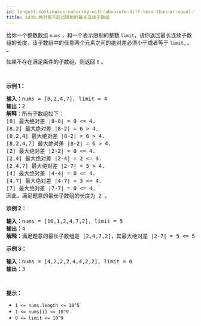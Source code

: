 ```yaml
---
id: longest-continuous-subarray-with-absolute-diff-less-than-or-equal-to-limit
title: 1438.绝对差不超过限制的最长连续子数组
---
```

给你一个整数数组 <code>nums</code> ，和一个表示限制的整数 <code>limit</code>，请你返回最长连续子数组的长度，该子数组中的任意两个元素之间的绝对差必须小于或者等于 <code>limit</code>_ 。_

如果不存在满足条件的子数组，则返回 <code>0</code> 。

 

**示例 1：**


<pre><strong>输入：</strong>nums = [8,2,4,7], limit = 4<br/><strong>输出：</strong>2 <br/><strong>解释：</strong>所有子数组如下：<br/>[8] 最大绝对差 |8-8| = 0 &lt;= 4.<br/>[8,2] 最大绝对差 |8-2| = 6 &gt; 4. <br/>[8,2,4] 最大绝对差 |8-2| = 6 &gt; 4.<br/>[8,2,4,7] 最大绝对差 |8-2| = 6 &gt; 4.<br/>[2] 最大绝对差 |2-2| = 0 &lt;= 4.<br/>[2,4] 最大绝对差 |2-4| = 2 &lt;= 4.<br/>[2,4,7] 最大绝对差 |2-7| = 5 &gt; 4.<br/>[4] 最大绝对差 |4-4| = 0 &lt;= 4.<br/>[4,7] 最大绝对差 |4-7| = 3 &lt;= 4.<br/>[7] 最大绝对差 |7-7| = 0 &lt;= 4. <br/>因此，满足题意的最长子数组的长度为 2 。<br/></pre>

**示例 2：**


<pre><strong>输入：</strong>nums = [10,1,2,4,7,2], limit = 5<br/><strong>输出：</strong>4 <br/><strong>解释：</strong>满足题意的最长子数组是 [2,4,7,2]，其最大绝对差 |2-7| = 5 &lt;= 5 。<br/></pre>

**示例 3：**


<pre><strong>输入：</strong>nums = [4,2,2,2,4,4,2,2], limit = 0<br/><strong>输出：</strong>3<br/></pre>

 

**提示：**


- <code>1 &lt;= nums.length &lt;= 10^5</code>
- <code>1 &lt;= nums[i] &lt;= 10^9</code>
- <code>0 &lt;= limit &lt;= 10^9</code>
